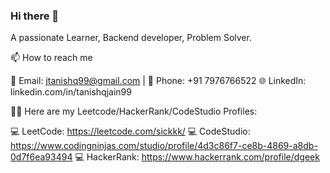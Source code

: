 ### Hi there 👋

A passionate Learner, Backend developer, Problem Solver.

📫 How to reach me

  📧 Email: jtanishq99@gmail.com | 📱 Phone: +91 7976766522
  🌐 LinkedIn: linkedin.com/in/tanishqjain99

👨‍💻 Here are my Leetcode/HackerRank/CodeStudio Profiles:

   💻 LeetCode: https://leetcode.com/sickkk/
   💻 CodeStudio: https://www.codingninjas.com/studio/profile/4d3c86f7-ce8b-4869-a8db-0d7f6ea93494
   💻 HackerRank: https://www.hackerrank.com/profile/dgeek





<!--
**dgeeek/dgeeek** is a ✨ _special_ ✨ repository because its `README.md` (this file) appears on your GitHub profile.

Here are some ideas to get you started:

- 🔭 I’m currently working on ...
- 🌱 I’m currently learning ...
- 👯 I’m looking to collaborate on ...
- 🤔 I’m looking for help with ...
- 💬 Ask me about ...
- 📫 How to reach me: ...
- 😄 Pronouns: ...
- ⚡ Fun fact: ...
-->
